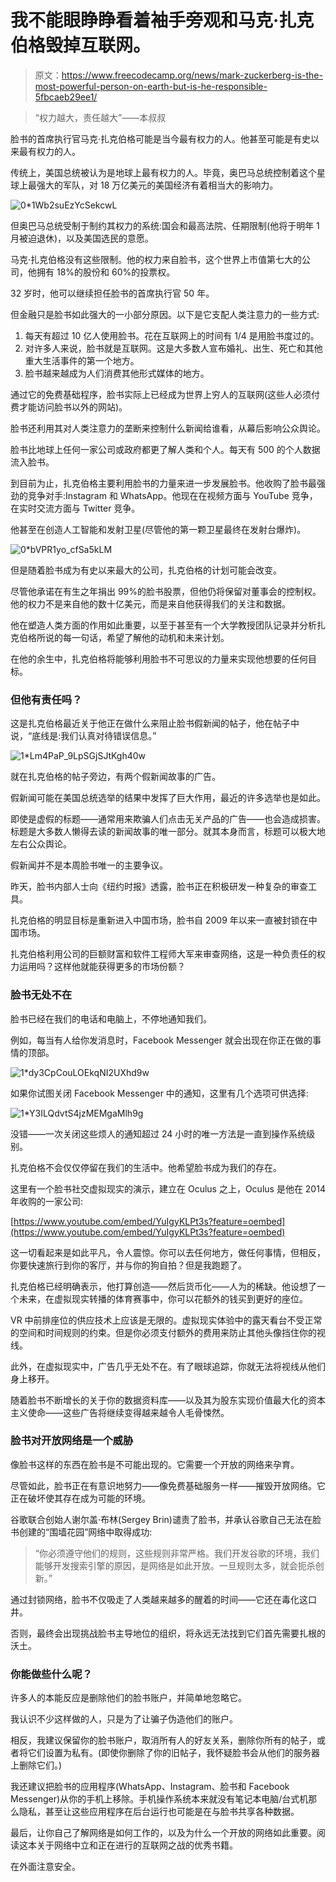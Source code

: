 # 我不能眼睁睁看着袖手旁观和马克·扎克伯格毁掉互联网。

> 原文：<https://www.freecodecamp.org/news/mark-zuckerberg-is-the-most-powerful-person-on-earth-but-is-he-responsible-5fbcaeb29ee1/>

> “权力越大，责任越大”——本叔叔

脸书的首席执行官马克·扎克伯格可能是当今最有权力的人。他甚至可能是有史以来最有权力的人。

传统上，美国总统被认为是地球上最有权力的人。毕竟，奥巴马总统控制着这个星球上最强大的军队，对 18 万亿美元的美国经济有着相当大的影响力。

![0*1Wb2suEzYcSekcwL](img/27bcc5f8a5effaf46aa53bf99c1c0969.png)

但奥巴马总统受制于制约其权力的系统:国会和最高法院、任期限制(他将于明年 1 月被迫退休)，以及美国选民的意愿。

马克·扎克伯格没有这些限制。他的权力来自脸书，这个世界上市值第七大的公司，他拥有 18%的股份和 60%的投票权。

32 岁时，他可以继续担任脸书的首席执行官 50 年。

但金融只是脸书如此强大的一小部分原因。以下是它支配人类注意力的一些方式:

1.  每天有超过 10 亿人使用脸书。花在互联网上的时间有 1/4 是用脸书度过的。
2.  对许多人来说，脸书就是互联网。这是大多数人宣布婚礼、出生、死亡和其他重大生活事件的第一个地方。
3.  脸书越来越成为人们消费其他形式媒体的地方。

通过它的免费基础程序，脸书实际上已经成为世界上穷人的互联网(这些人必须付费才能访问脸书以外的网站)。

脸书还利用其对人类注意力的垄断来控制什么新闻给谁看，从幕后影响公众舆论。

脸书比地球上任何一家公司或政府都更了解人类和个人。每天有 500 的个人数据流入脸书。

到目前为止，扎克伯格主要利用脸书的力量来进一步发展脸书。他收购了脸书最强劲的竞争对手:Instagram 和 WhatsApp。他现在在视频方面与 YouTube 竞争，在实时交流方面与 Twitter 竞争。

他甚至在创造人工智能和发射卫星(尽管他的第一颗卫星最终在发射台爆炸)。

![0*bVPR1yo_cfSa5kLM](img/ab7d03a3f11acde05afde8e6b1f6c383.png)

但是随着脸书成为有史以来最大的公司，扎克伯格的计划可能会改变。

尽管他承诺在有生之年捐出 99%的脸书股票，但他仍将保留对董事会的控制权。他的权力不是来自他的数十亿美元，而是来自他获得我们的关注和数据。

他在塑造人类方面的作用如此重要，以至于甚至有一个大学教授团队记录并分析扎克伯格所说的每一句话，希望了解他的动机和未来计划。

在他的余生中，扎克伯格将能够利用脸书不可思议的力量来实现他想要的任何目标。

### 但他有责任吗？

这是扎克伯格最近关于他正在做什么来阻止脸书假新闻的帖子，他在帖子中说，“底线是:我们认真对待错误信息。”

![1*Lm4PaP_9LpSGjSJtKgh40w](img/c5d6ad05652df6fdb5f82b28de41fe32.png)

就在扎克伯格的帖子旁边，有两个假新闻故事的广告。

假新闻可能在美国总统选举的结果中发挥了巨大作用，最近的许多选举也是如此。

即使是虚假的标题——通常用来欺骗人们点击无关产品的广告——也会造成损害。标题是大多数人懒得去读的新闻故事的唯一部分。就其本身而言，标题可以极大地左右公众舆论。

假新闻并不是本周脸书唯一的主要争议。

昨天，脸书内部人士向《纽约时报》透露，脸书正在积极研发一种复杂的审查工具。

扎克伯格的明显目标是重新进入中国市场，脸书自 2009 年以来一直被封锁在中国市场。

扎克伯格利用公司的巨额财富和软件工程师大军来审查网络，这是一种负责任的权力运用吗？这样他就能获得更多的市场份额？

### 脸书无处不在

脸书已经在我们的电话和电脑上，不停地通知我们。

例如，每当有人给你发消息时，Facebook Messenger 就会出现在你正在做的事情的顶部。

![1*dy3CpCouLOEkqNI2UXhd9w](img/3a3de72c387e6770f948cc0fad87f2fd.png)

如果你试图关闭 Facebook Messenger 中的通知，这里有几个选项可供选择:

![1*Y3ILQdvtS4jzMEMgaMlh9g](img/a55a455ca2ed7eb51dcf08fb57835f65.png)

没错——一次关闭这些烦人的通知超过 24 小时的唯一方法是一直到操作系统级别。

扎克伯格不会仅仅停留在我们的生活中。他希望脸书成为我们的存在。

这里有一个脸书社交虚拟现实的演示，建立在 Oculus 之上，Oculus 是他在 2014 年收购的一家公司:

[https://www.youtube.com/embed/YuIgyKLPt3s?feature=oembed](https://www.youtube.com/embed/YuIgyKLPt3s?feature=oembed)

这一切看起来是如此平凡，令人震惊。你可以去任何地方，做任何事情，但相反，你要快速旅行到你的客厅，并与你的狗自拍？但是我跑题了。

扎克伯格已经明确表示，他打算创造——然后货币化——人为的稀缺。他设想了一个未来，在虚拟现实转播的体育赛事中，你可以花额外的钱买到更好的座位。

VR 中前排座位的供应技术上应该是无限的。虚拟现实体验中的露天看台不受正常的空间和时间规则的约束。但是你必须支付额外的费用来防止其他头像挡住你的视线。

此外，在虚拟现实中，广告几乎无处不在。有了眼球追踪，你就无法将视线从他们身上移开。

随着脸书不断增长的关于你的数据资料库——以及其为股东实现价值最大化的资本主义使命——这些广告将继续变得越来越令人毛骨悚然。

### 脸书对开放网络是一个威胁

像脸书这样的东西在脸书是不可能出现的。它需要一个开放的网络来孕育。

尽管如此，脸书正在有意识地努力——像免费基础服务一样——摧毁开放网络。它正在破坏使其存在成为可能的环境。

谷歌联合创始人谢尔盖·布林(Sergey Brin)谴责了脸书，并承认谷歌自己无法在脸书创建的“围墙花园”网络中取得成功:

> “你必须遵守他们的规则，这些规则非常严格。我们开发谷歌的环境，我们能够开发搜索引擎的原因，是网络是如此开放。一旦规则太多，就会扼杀创新。”

通过封锁网络，脸书不仅吸走了人类越来越多的醒着的时间——它还在毒化这口井。

否则，最终会出现挑战脸书主导地位的组织，将永远无法找到它们首先需要扎根的沃土。

### 你能做些什么呢？

许多人的本能反应是删除他们的脸书账户，并简单地忽略它。

我认识不少这样做的人，只是为了让骗子伪造他们的账户。

相反，我建议保留你的脸书账户，取消所有人的好友关系，删除你所有的帖子，或者将它们设置为私有。(即使你删除了你的旧帖子，我怀疑脸书会从他们的服务器上删除它们。)

我还建议把脸书的应用程序(WhatsApp、Instagram、脸书和 Facebook Messenger)从你的手机上移除。手机操作系统本来就没有笔记本电脑/台式机那么隐私，甚至让这些应用程序在后台运行也可能是在与脸书共享各种数据。

最后，让你自己了解网络是如何工作的，以及为什么一个开放的网络如此重要。阅读这本关于网络中立和正在进行的互联网之战的优秀书籍。

在外面注意安全。